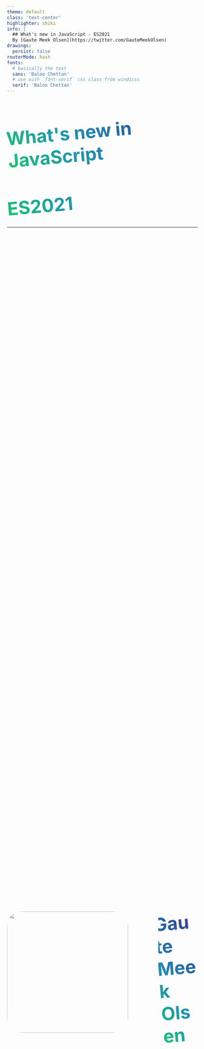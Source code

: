 ```yaml
---
theme: default
class: 'text-center'
highlighter: shiki
info: |
  ## What's new in JavaScript - ES2021
  By [Gaute Meek Olsen](https://twitter.com/GauteMeekOlsen)
drawings:
  persist: false
routerMode: hash  
fonts:
  # basically the text
  sans: 'Baloo Chettan'
  # use with `font-serif` css class from windicss
  serif: 'Baloo Chettan'
---
```


<Heart/>

# What's new in JavaScript
## ES2021



<style>
  h1,h2{
    transform: rotate(-5deg);
    background: linear-gradient(60deg,#16c570,#2091b1 37%,#2267a3 65%,#3d3393);
    color: transparent;
    background-clip: text;
    -webkit-background-clip: text;
  }

  h2{
    font-size: 3rem;
  }
</style>

---

<div class="row">
  <img src="/gaute.jpg">
  <div class="column">
    <h1>Gaute Meek Olsen</h1>
    <Capra/>
  </div>
</div>

<style>
.row{
  display: flex;
  justify-content: center;
  align-items: center;
  height: 100%;
  gap: 5rem;
}

.column{
  display: flex;
  flex-direction: column;
  justify-content: center;
}

img{
  height: 320px;
  border-radius: 40px;
}

h1{
  font-size: 3rem;
}
</style>

---
clicks: 14
---

<p class="top">JavaScript created 1995</p>
<p v-click="1" class="top">Standarized by ECMAScript</p>

<table v-click="1">
  <thead>
    <tr>
      <th>Year</th>
      <th>Edition</th>
      <th v-click="3">Community Name</th>
      <th v-click="7">Official Name</th>
    </tr>
  </thead>
  <tbody class="body">
    <tr>
      <td>1997</td>
      <td>1</td>
    </tr>
    <tr v-click="2">
      <td>1998</td>
      <td>2</td>
    </tr>
    <tr v-click="3">
      <td>1999</td>
      <td>3</td>
      <td>ES3</td>
    </tr>
    <tr v-click="4">
      <td>Abandond</td>
      <td>4</td>
      <td>ES4</td>
    </tr>
    <tr v-click="5">
      <td>2009</td>
      <td>5</td>
      <td>ES5</td>
    </tr>
    <tr v-click="6">
      <td>2011</td>
      <td>5.1</td>
    </tr>
    <tr v-click="7">
      <td>2015</td>
      <td>6</td>
      <td>ES6</td>
      <td>ES2015</td>
    </tr>
    <tr v-click="8">
      <td>2016</td>
      <td>7</td>
      <td>ES7</td>
      <td>ES2016</td>
    </tr>
    <tr v-click="9">
      <td>2017</td>
      <td>8</td>
      <td>ES8</td>
      <td>ES2017</td>
    </tr>
    <tr v-click="10">
      <td>2018</td>
      <td>9</td>
      <td>ES9</td>
      <td>ES2018</td>
    </tr>
    <tr v-click="11">
      <td>2019</td>
      <td>10</td>
      <td>ES10</td>
      <td>ES2019</td>
    </tr>
    <tr v-click="12">
      <td>2020</td>
      <td>11</td>
      <td>ES11</td>
      <td>ES2020</td>
    </tr>
    <tr v-click="13">
      <td>2021</td>
      <td>12</td>
      <td>ES12</td>
      <td>ES2021</td>
    </tr>
    <tr v-click="14">
      <td>Future</td>
      <td></td>
      <td></td>
      <td>ESNext</td>
    </tr>
  </tbody>
</table>

<style>
.top{
  margin: 5px 0;
}

table{
  font-size: 1em;
}

.body td{
  padding-top: 0.25rem;
  padding-bottom: 0.25rem;
}

thead tr{
  --tw-border-opacity: 0.8;
}

tbody .slidev-vclick-hidden{
  display: none;
}

tbody .slidev-vclick-current{
  font-size: 1.5em;
}
</style>

---

### Numeric separators

<Code :snippetId="0"/>